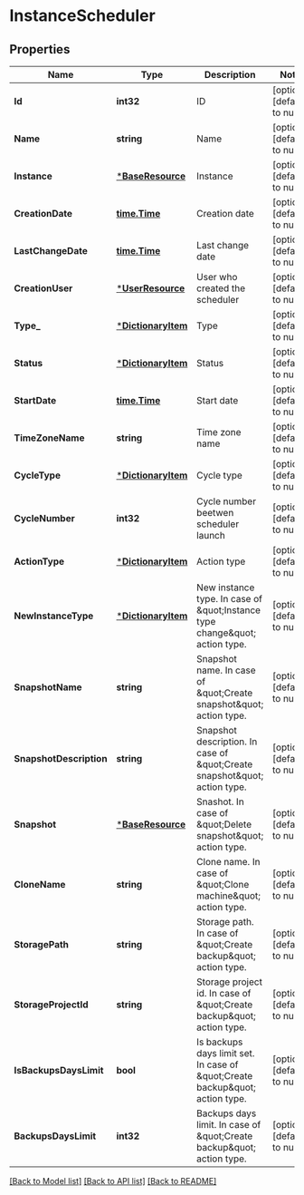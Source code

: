 # InstanceScheduler

## Properties
Name | Type | Description | Notes
------------ | ------------- | ------------- | -------------
**Id** | **int32** | ID | [optional] [default to null]
**Name** | **string** | Name | [optional] [default to null]
**Instance** | [***BaseResource**](BaseResource.md) | Instance | [optional] [default to null]
**CreationDate** | [**time.Time**](time.Time.md) | Creation date | [optional] [default to null]
**LastChangeDate** | [**time.Time**](time.Time.md) | Last change date | [optional] [default to null]
**CreationUser** | [***UserResource**](UserResource.md) | User who created the scheduler | [optional] [default to null]
**Type_** | [***DictionaryItem**](DictionaryItem.md) | Type | [optional] [default to null]
**Status** | [***DictionaryItem**](DictionaryItem.md) | Status | [optional] [default to null]
**StartDate** | [**time.Time**](time.Time.md) | Start date | [optional] [default to null]
**TimeZoneName** | **string** | Time zone name | [optional] [default to null]
**CycleType** | [***DictionaryItem**](DictionaryItem.md) | Cycle type | [optional] [default to null]
**CycleNumber** | **int32** | Cycle number beetwen scheduler launch | [optional] [default to null]
**ActionType** | [***DictionaryItem**](DictionaryItem.md) | Action type | [optional] [default to null]
**NewInstanceType** | [***DictionaryItem**](DictionaryItem.md) | New instance type. In case of \&quot;Instance type change\&quot; action type. | [optional] [default to null]
**SnapshotName** | **string** | Snapshot name. In case of \&quot;Create snapshot\&quot; action type. | [optional] [default to null]
**SnapshotDescription** | **string** | Snapshot description. In case of \&quot;Create snapshot\&quot; action type. | [optional] [default to null]
**Snapshot** | [***BaseResource**](BaseResource.md) | Snashot. In case of \&quot;Delete snapshot\&quot; action type. | [optional] [default to null]
**CloneName** | **string** | Clone name. In case of \&quot;Clone machine\&quot; action type. | [optional] [default to null]
**StoragePath** | **string** | Storage path. In case of \&quot;Create backup\&quot; action type. | [optional] [default to null]
**StorageProjectId** | **string** | Storage project id. In case of \&quot;Create backup\&quot; action type. | [optional] [default to null]
**IsBackupsDaysLimit** | **bool** | Is backups days limit set. In case of \&quot;Create backup\&quot; action type. | [optional] [default to null]
**BackupsDaysLimit** | **int32** | Backups days limit. In case of \&quot;Create backup\&quot; action type. | [optional] [default to null]

[[Back to Model list]](../README.md#documentation-for-models) [[Back to API list]](../README.md#documentation-for-api-endpoints) [[Back to README]](../README.md)


